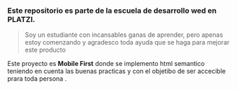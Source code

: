 ### Este repositorio es parte de la escuela de desarrollo wed en PLATZI.
>Soy un estudiante con incansables ganas de aprender, pero apenas estoy comenzando y agradesco toda ayuda que se haga para mejorar este producto 

Este proyecto es <b>Mobile First</b> donde se implemento html semantico teniendo en cuenta las buenas practicas y con el objetibo de ser accecible prara toda persona .